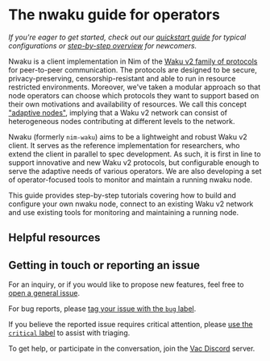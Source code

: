 # The nwaku guide for operators

*If you're eager to get started, check out our [quickstart guide](./quickstart.md) for typical configurations or [step-by-step overview](./overview.md) for newcomers.*

Nwaku is a client implementation in Nim of the [Waku v2 family of protocols](https://rfc.vac.dev/spec/10/) for peer-to-peer communication.
The protocols are designed to be secure, privacy-preserving, censorship-resistant and able to run in resource restricted environments.
Moreover, we've taken a modular approach so that node operators can choose which protocols they want to support
based on their own motivations and availability of resources.
We call this concept ["adaptive nodes"](https://rfc.vac.dev/spec/30/),
implying that a Waku v2 network can consist of heterogeneous nodes contributing at different levels to the network.

Nwaku (formerly `nim-waku`) aims to be a lightweight and robust Waku v2 client.
It serves as the reference implementation for researchers,
who extend the client in parallel to spec development.
As such, it is first in line to support innovative and new Waku v2 protocols,
but configurable enough to serve the adaptive needs of various operators.
We are also developing a set of operator-focused tools to monitor and maintain a running nwaku node.

This guide provides step-by-step tutorials covering how to build and configure your own nwaku node,
connect to an existing Waku v2 network
and use existing tools for monitoring and maintaining a running node.

## Helpful resources

<!-- TODO -->

## Getting in touch or reporting an issue

For an inquiry, or if you would like to propose new features, feel free to [open a general issue](https://github.com/waku-org/nwaku/issues/new/).

For bug reports, please [tag your issue with the `bug` label](https://github.com/waku-org/nwaku/issues/new/).

If you believe the reported issue requires critical attention, please [use the `critical` label](https://github.com/waku-org/nwaku/issues/new?labels=critical,bug) to assist with triaging.

To get help, or participate in the conversation, join the [Vac Discord](https://discord.gg/KNj3ctuZvZ) server.
